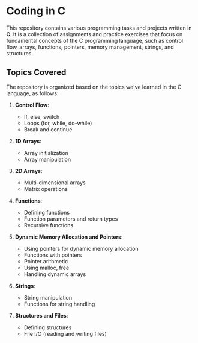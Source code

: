 # Coding in C

This repository contains various programming tasks and projects written in **C**. It is a collection of assignments and practice exercises that focus on fundamental concepts of the C programming language, such as control flow, arrays, functions, pointers, memory management, strings, and structures.

## Topics Covered

The repository is organized based on the topics we've learned in the C language, as follows:

1. **Control Flow**:
   - If, else, switch
   - Loops (for, while, do-while)
   - Break and continue

2. **1D Arrays**:
   - Array initialization
   - Array manipulation

3. **2D Arrays**:
   - Multi-dimensional arrays
   - Matrix operations

4. **Functions**:
   - Defining functions
   - Function parameters and return types
   - Recursive functions

5. **Dynamic Memory Allocation and Pointers**:
   - Using pointers for dynamic memory allocation
   - Functions with pointers
   - Pointer arithmetic
   - Using malloc, free
   - Handling dynamic arrays

6. **Strings**:
   - String manipulation
   - Functions for string handling

7. **Structures and Files**:
   - Defining structures
   - File I/O (reading and writing files)
